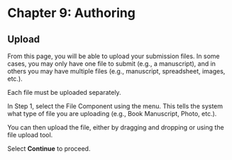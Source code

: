 # Chapter 9: Authoring
## Upload

From this page, you will be able to upload your submission files. In some cases, you may only have one file to submit (e.g., a manuscript), and in others you may have multiple files (e.g., manuscript, spreadsheet, images, etc.).

Each file must be uploaded separately.

In Step 1, select the File Component using the menu. This tells the system what type of file you are uploading (e.g., Book Manuscript, Photo, etc.).

You can then upload the file, either by dragging and dropping or using the file upload tool.

Select **Continue** to proceed.